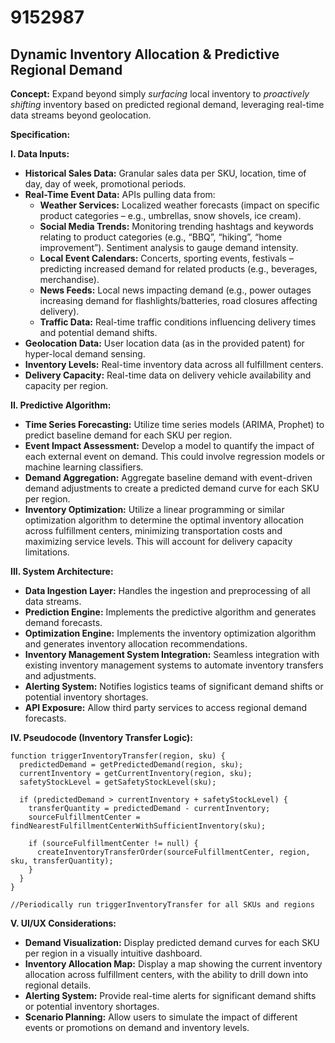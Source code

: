 # 9152987

## Dynamic Inventory Allocation & Predictive Regional Demand

**Concept:** Expand beyond simply *surfacing* local inventory to *proactively shifting* inventory based on predicted regional demand, leveraging real-time data streams beyond geolocation.

**Specification:**

**I. Data Inputs:**

*   **Historical Sales Data:** Granular sales data per SKU, location, time of day, day of week, promotional periods.
*   **Real-Time Event Data:** APIs pulling data from:
    *   **Weather Services:** Localized weather forecasts (impact on specific product categories – e.g., umbrellas, snow shovels, ice cream).
    *   **Social Media Trends:**  Monitoring trending hashtags and keywords relating to product categories (e.g., “BBQ”, “hiking”, “home improvement”).  Sentiment analysis to gauge demand intensity.
    *   **Local Event Calendars:** Concerts, sporting events, festivals – predicting increased demand for related products (e.g., beverages, merchandise).
    *   **News Feeds:** Local news impacting demand (e.g., power outages increasing demand for flashlights/batteries, road closures affecting delivery).
    *   **Traffic Data:** Real-time traffic conditions influencing delivery times and potential demand shifts.
*   **Geolocation Data:** User location data (as in the provided patent) for hyper-local demand sensing.
*   **Inventory Levels:** Real-time inventory data across all fulfillment centers.
*   **Delivery Capacity:** Real-time data on delivery vehicle availability and capacity per region.

**II. Predictive Algorithm:**

*   **Time Series Forecasting:** Utilize time series models (ARIMA, Prophet) to predict baseline demand for each SKU per region.
*   **Event Impact Assessment:** Develop a model to quantify the impact of each external event on demand. This could involve regression models or machine learning classifiers.
*   **Demand Aggregation:** Aggregate baseline demand with event-driven demand adjustments to create a predicted demand curve for each SKU per region.
*   **Inventory Optimization:** Utilize a linear programming or similar optimization algorithm to determine the optimal inventory allocation across fulfillment centers, minimizing transportation costs and maximizing service levels. This will account for delivery capacity limitations.

**III. System Architecture:**

*   **Data Ingestion Layer:**  Handles the ingestion and preprocessing of all data streams.
*   **Prediction Engine:**  Implements the predictive algorithm and generates demand forecasts.
*   **Optimization Engine:**  Implements the inventory optimization algorithm and generates inventory allocation recommendations.
*   **Inventory Management System Integration:**  Seamless integration with existing inventory management systems to automate inventory transfers and adjustments.
*   **Alerting System:**  Notifies logistics teams of significant demand shifts or potential inventory shortages.
*   **API Exposure:** Allow third party services to access regional demand forecasts.

**IV. Pseudocode (Inventory Transfer Logic):**

```
function triggerInventoryTransfer(region, sku) {
  predictedDemand = getPredictedDemand(region, sku);
  currentInventory = getCurrentInventory(region, sku);
  safetyStockLevel = getSafetyStockLevel(sku);

  if (predictedDemand > currentInventory + safetyStockLevel) {
    transferQuantity = predictedDemand - currentInventory;
    sourceFulfillmentCenter = findNearestFulfillmentCenterWithSufficientInventory(sku);

    if (sourceFulfillmentCenter != null) {
      createInventoryTransferOrder(sourceFulfillmentCenter, region, sku, transferQuantity);
    }
  }
}

//Periodically run triggerInventoryTransfer for all SKUs and regions
```

**V.  UI/UX Considerations:**

*   **Demand Visualization:**  Display predicted demand curves for each SKU per region in a visually intuitive dashboard.
*   **Inventory Allocation Map:**  Display a map showing the current inventory allocation across fulfillment centers, with the ability to drill down into regional details.
*   **Alerting System:**  Provide real-time alerts for significant demand shifts or potential inventory shortages.
*   **Scenario Planning:**  Allow users to simulate the impact of different events or promotions on demand and inventory levels.
